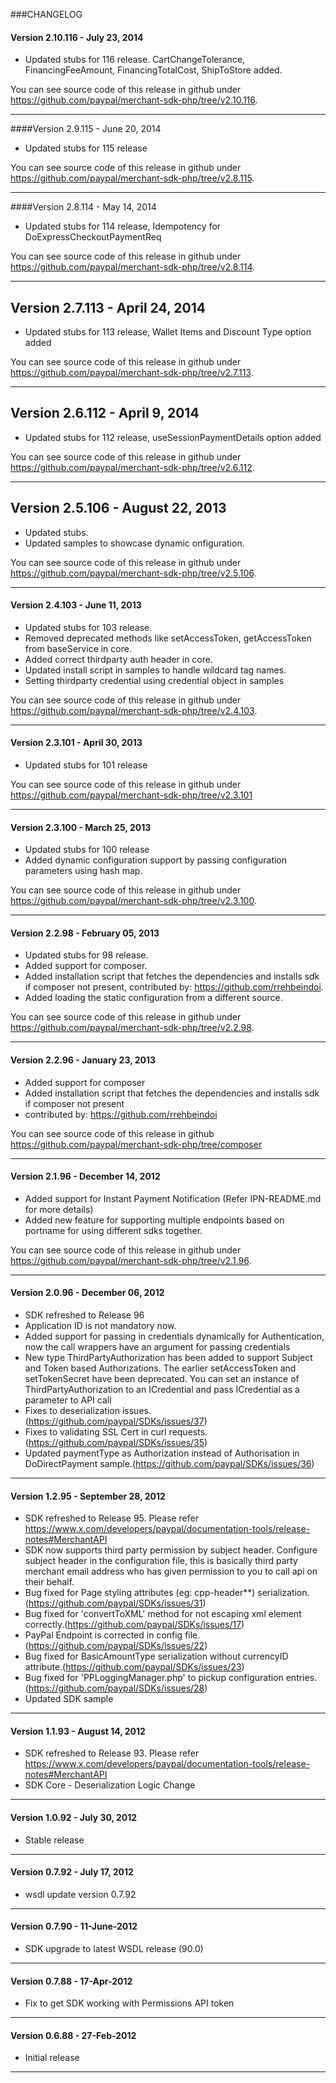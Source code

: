 ###CHANGELOG
#### Version 2.10.116 - July 23, 2014
 
   - Updated stubs for 116 release. CartChangeTolerance, FinancingFeeAmount, FinancingTotalCost, ShipToStore added.
	
You can see source code of this release in github under https://github.com/paypal/merchant-sdk-php/tree/v2.10.116.

--------------------------------------------------------------------------------------------------

####Version 2.9.115 - June 20, 2014
 
   - Updated stubs for 115 release
	
You can see source code of this release in github under https://github.com/paypal/merchant-sdk-php/tree/v2.8.115.

--------------------------------------------------------------------------------------------------

####Version 2.8.114 - May 14, 2014

  - Updated stubs for 114 release, Idempotency for DoExpressCheckoutPaymentReq

You can see source code of this release in github under https://github.com/paypal/merchant-sdk-php/tree/v2.8.114.

--------------------------------------------------------------------------------------------------

## Version 2.7.113 - April 24, 2014

  - Updated stubs for 113 release, Wallet Items and Discount Type option added

You can see source code of this release in github under https://github.com/paypal/merchant-sdk-php/tree/v2.7.113.

--------------------------------------------------------------------------------------------------

## Version 2.6.112 - April 9, 2014
 
   - Updated stubs for 112 release, useSessionPaymentDetails option added
	
You can see source code of this release in github under https://github.com/paypal/merchant-sdk-php/tree/v2.6.112.

--------------------------------------------------------------------------------------------------

## Version 2.5.106 - August 22, 2013
 
   - Updated stubs.
   - Updated samples to showcase dynamic onfiguration.
	
	
You can see source code of this release in github under https://github.com/paypal/merchant-sdk-php/tree/v2.5.106.

--------------------------------------------------------------------------------------------------

#### Version 2.4.103 - June 11, 2013
 
   - Updated stubs for 103 release.
   - Removed deprecated methods like setAccessToken, getAccessToken from baseService in core.
   - Added correct thirdparty auth header in core.
   - Updated install script in samples to handle wildcard tag names. 
   - Setting thirdparty credential using credential object in samples
	
	
You can see source code of this release in github under https://github.com/paypal/merchant-sdk-php/tree/v2.4.103.

--------------------------------------------------------------------------------------------------

#### Version 2.3.101 - April 30, 2013

   - Updated stubs for 101 release

You can see source code of this release in github under https://github.com/paypal/merchant-sdk-php/tree/v2.3.101

--------------------------------------------------------------------------------------------------

#### Version 2.3.100 - March 25, 2013

   - Updated stubs for 100 release
   - Added dynamic configuration support by passing configuration parameters using hash map.
	
You can see source code of this release in github under https://github.com/paypal/merchant-sdk-php/tree/v2.3.100.

--------------------------------------------------------------------------------------------------

#### Version 2.2.98 - February 05, 2013

   - Updated stubs for 98 release.
   - Added support for composer.
   - Added installation script that fetches the dependencies and installs sdk if composer not present, contributed by: https://github.com/rrehbeindoi.
   - Added loading the static configuration from a different source.
	
You can see source code of this release in github under https://github.com/paypal/merchant-sdk-php/tree/v2.2.98.

--------------------------------------------------------------------------------------------------

#### Version 2.2.96 - January 23, 2013

   - Added support for composer
   - Added installation script that fetches the dependencies and installs sdk if composer not present
   - contributed by:  https://github.com/rrehbeindoi
	
You can see source code of this release in github https://github.com/paypal/merchant-sdk-php/tree/composer

--------------------------------------------------------------------------------------------------

#### Version 2.1.96 - December 14, 2012

   - Added support for Instant Payment Notification (Refer IPN-README.md for more details)
   - Added new feature for supporting multiple endpoints based on portname for using different sdks together.
	
You can see source code of this release in github under https://github.com/paypal/merchant-sdk-php/tree/v2.1.96.

--------------------------------------------------------------------------------------------------

#### Version 2.0.96 - December 06, 2012

   - SDK refreshed to Release 96
   - Application ID is not mandatory now.
   - Added support for passing in credentials dynamically for Authentication, now the call 
     wrappers have an argument for passing credentials
   - New type ThirdPartyAuthorization has been added to support Subject and Token based Authorizations. The earlier
     setAccessToken and setTokenSecret have been deprecated. You can set an instance of ThirdPartyAuthorization to an 
     ICredential and pass ICredential as a parameter to  API call
   - Fixes to deserialization issues.(https://github.com/paypal/SDKs/issues/37) 
   - Fixes to validating SSL Cert in curl requests.(https://github.com/paypal/SDKs/issues/35) 
   - Updated paymentType as Authorization instead of Authorisation in DoDirectPayment sample.(https://github.com/paypal/SDKs/issues/36) 

--------------------------------------------------------------------------------------------------

#### Version 1.2.95 - September 28, 2012

   - SDK refreshed to Release 95. Please refer https://www.x.com/developers/paypal/documentation-tools/release-notes#MerchantAPI
   - SDK now supports third party permission by subject header. Configure subject header
     in the configuration file, this is basically third party merchant email address who has 
     given permission to you to call api on their behalf.
   - Bug fixed for Page styling attributes (eg: cpp-header**) serialization. (https://github.com/paypal/SDKs/issues/31)
   - Bug fixed for 'convertToXML' method for not escaping xml element correctly.(https://github.com/paypal/SDKs/issues/17)
   - PayPal Endpoint is corrected in config file.(https://github.com/paypal/SDKs/issues/22)
   - Bug fixed for BasicAmountType serialization without currencyID attribute.(https://github.com/paypal/SDKs/issues/23)
   - Bug fixed for 'PPLoggingManager.php' to pickup configuration entries.(https://github.com/paypal/SDKs/issues/28)
   - Updated SDK sample

--------------------------------------------------------------------------------------------------

#### Version 1.1.93 - August 14, 2012
 
   - SDK refreshed to Release 93. Please refer https://www.x.com/developers/paypal/documentation-tools/release-notes#MerchantAPI
   - SDK Core - Deserialization Logic Change

--------------------------------------------------------------------------------------------------

#### Version 1.0.92 - July 30, 2012
 
   - Stable release

-------------------------------------------------------------------------------------------------

#### Version 0.7.92 - July 17, 2012 

   - wsdl update version 0.7.92

--------------------------------------------------------------------------------------------------
		
#### Version 0.7.90 - 11-June-2012

   - SDK upgrade to latest WSDL release (90.0)

--------------------------------------------------------------------------------------------------

#### Version 0.7.88 - 17-Apr-2012

   - Fix to get SDK working with Permissions API token	

--------------------------------------------------------------------------------------------------

#### Version 0.6.88 - 27-Feb-2012

   - Initial release

--------------------------------------------------------------------------------------------------